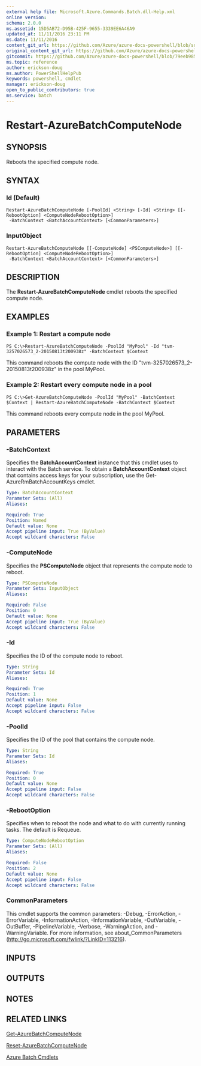 ```yaml
---
external help file: Microsoft.Azure.Commands.Batch.dll-Help.xml
online version:
schema: 2.0.0
ms.assetid: 15D5AB72-D95B-425F-9655-3339EE6A46A9
updated_at: 11/11/2016 23:11 PM
ms.date: 11/11/2016
content_git_url: https://github.com/Azure/azure-docs-powershell/blob/sdw-version-test/azureps-cmdlets-docs/ResourceManager/AzureRM.Batch/v2.1.0/Restart-AzureBatchComputeNode.md
original_content_git_url: https://github.com/Azure/azure-docs-powershell/blob/sdw-version-test/azureps-cmdlets-docs/ResourceManager/AzureRM.Batch/v2.1.0/Restart-AzureBatchComputeNode.md
gitcommit: https://github.com/Azure/azure-docs-powershell/blob/79eeb985ea480979357fb4695832a0c3d29a48bf
ms.topic: reference
author: erickson-doug
ms.author: PowerShellHelpPub
keywords: powershell, cmdlet
manager: erickson-doug
open_to_public_contributors: true
ms.service: batch
---
```


# Restart-AzureBatchComputeNode

## SYNOPSIS
Reboots the specified compute node.

## SYNTAX

### Id (Default)
```
Restart-AzureBatchComputeNode [-PoolId] <String> [-Id] <String> [[-RebootOption] <ComputeNodeRebootOption>]
 -BatchContext <BatchAccountContext> [<CommonParameters>]
```

### InputObject
```
Restart-AzureBatchComputeNode [[-ComputeNode] <PSComputeNode>] [[-RebootOption] <ComputeNodeRebootOption>]
 -BatchContext <BatchAccountContext> [<CommonParameters>]
```

## DESCRIPTION
The **Restart-AzureBatchComputeNode** cmdlet reboots the specified compute node.

## EXAMPLES

### Example 1: Restart a compute node
```
PS C:\>Restart-AzureBatchComputeNode -PoolId "MyPool" -Id "tvm-3257026573_2-20150813t200938z" -BatchContext $Context
```

This command reboots the compute node with the ID "tvm-3257026573_2-20150813t200938z" in the pool MyPool.

### Example 2: Restart every compute node in a pool
```
PS C:\>Get-AzureBatchComputeNode -PoolId "MyPool" -BatchContext $Context | Restart-AzureBatchComputeNode -BatchContext $Context
```

This command reboots every compute node in the pool MyPool.

## PARAMETERS

### -BatchContext
Specifies the **BatchAccountContext** instance that this cmdlet uses to interact with the Batch service.
To obtain a **BatchAccountContext** object that contains access keys for your subscription, use the Get-AzureRmBatchAccountKeys cmdlet.

```yaml
Type: BatchAccountContext
Parameter Sets: (All)
Aliases: 

Required: True
Position: Named
Default value: None
Accept pipeline input: True (ByValue)
Accept wildcard characters: False
```

### -ComputeNode
Specifies the **PSComputeNode** object that represents the compute node to reboot.

```yaml
Type: PSComputeNode
Parameter Sets: InputObject
Aliases: 

Required: False
Position: 0
Default value: None
Accept pipeline input: True (ByValue)
Accept wildcard characters: False
```

### -Id
Specifies the ID of the compute node to reboot.

```yaml
Type: String
Parameter Sets: Id
Aliases: 

Required: True
Position: 1
Default value: None
Accept pipeline input: False
Accept wildcard characters: False
```

### -PoolId
Specifies the ID of the pool that contains the compute node.

```yaml
Type: String
Parameter Sets: Id
Aliases: 

Required: True
Position: 0
Default value: None
Accept pipeline input: False
Accept wildcard characters: False
```

### -RebootOption
Specifies when to reboot the node and what to do with currently running tasks.
The default is Requeue.

```yaml
Type: ComputeNodeRebootOption
Parameter Sets: (All)
Aliases: 

Required: False
Position: 2
Default value: None
Accept pipeline input: False
Accept wildcard characters: False
```

### CommonParameters
This cmdlet supports the common parameters: -Debug, -ErrorAction, -ErrorVariable, -InformationAction, -InformationVariable, -OutVariable, -OutBuffer, -PipelineVariable, -Verbose, -WarningAction, and -WarningVariable. For more information, see about_CommonParameters (http://go.microsoft.com/fwlink/?LinkID=113216).

## INPUTS

## OUTPUTS

## NOTES

## RELATED LINKS

[Get-AzureBatchComputeNode](./Get-AzureBatchComputeNode.md)

[Reset-AzureBatchComputeNode](./Reset-AzureBatchComputeNode.md)

[Azure Batch Cmdlets](./AzureRM.Batch.md)


